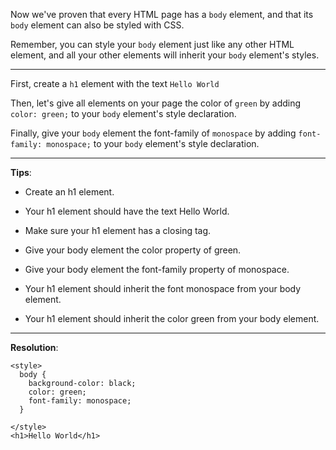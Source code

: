 Now we've proven that every HTML page has a `body` element, and that its `body` element can also be styled with CSS.

Remember, you can style your `body` element just like any other HTML element, and all your other elements will inherit your `body` element's styles.

---
First, create a `h1` element with the text `Hello World`

Then, let's give all elements on your page the color of `green` by adding `color: green;` to your `body` element's style declaration.

Finally, give your `body` element the font-family of `monospace` by adding `font-family: monospace;` to your `body` element's style declaration.

---
**Tips**:
- Create an h1 element.

- Your h1 element should have the text Hello World.

- Make sure your h1 element has a closing tag.

- Give your body element the color property of green.

- Give your body element the font-family property of monospace.

- Your h1 element should inherit the font monospace from your body element.

- Your h1 element should inherit the color green from your body element.

---
**Resolution**:
```
<style>
  body {
    background-color: black;
    color: green;
    font-family: monospace;
  }

</style>
<h1>Hello World</h1>
```